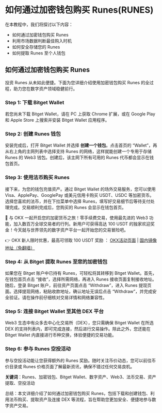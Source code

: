 # 如何通过加密钱包购买 Runes(RUNES)

在本教程中，我们将探讨以下内容：
- 如何通过加密钱包购买 Runes
- 利用市场数据判断最佳购入时机
- 如何安全存储您的 Runes
- 如何提取 Runes 至个人钱包

## 如何通过加密钱包购买 Runes

投资 Runes 从未如此便捷。下面为您详细介绍使用加密钱包购买 Runes 的全过程，助力您在数字资产领域稳健前行。

### Step 1: 下载 Bitget Wallet

若您尚未下载 Bitget Wallet，请在 PC 上获取 Chrome 扩展，或在 Google Play 和 Apple Store 上搜索并安装 Bitget Wallet 应用程序。

### Step 2: 创建 Runes 钱包

安装完成后，打开 Bitget Wallet 并选择 **创建一个钱包**。点击首页的 “Wallet”，再从右上角的主网列表中选择支持 Runes 的网络，这样就能创建一个专用于存储 Runes 的 Web3 钱包。创建后，该主网下所有可用的 Runes 代币都会显示在钱包首页。

### Step 3: 使用法币购买 Runes

接下来，为您的钱包充值资产。通过 Bitget Wallet 的场外交易服务，您可以使用 Visa、ApplePay、GooglePay 或美元信用卡购买 USDT、USDC 等加密货币。选择您喜欢的法币，并在下拉菜单中选择 Runes，填写好交易细节后等待支付处理完成。交易顺利完成后，您购买的 Runes 会显示在钱包首页。

🚀 与 OKX 一起开启您的加密货币之旅！零手续费交易，使用最先进的 Web3 功能，加入数百万全球交易者的行列。新用户可获得高达 100 USDT 的独家欢迎奖金！今天就与世界领先的数字资产平台一起开始您的交易冒险吧。

👉 OKX 新人限时优惠，最高可领取 100 USDT 奖励 ： [OKX活动页面](https://bit.ly/OKXe) | [国内镜像地址（免翻墙）](https://bit.ly/okX)

### Step 4: 从 Bitget 提取 Runes 至您的加密钱包

如果您在 Bitget 账户中已持有 Runes，可轻松将其转移到 Bitget Wallet。首先，在钱包首页点击 “接收”，选择所需网络，再进入 Runes 接收页面复制接收地址。随后，登录 Bitget 账户，前往资产页面点击 “Withdraw”，进入 Runes 提现页面。选择提现网络，粘贴收款地址，确认地址无误后点击 “Withdraw”，并完成安全验证。请在操作前仔细核对交易详情和网络兼容性。

### Step 5: 连接 Bitget Wallet 至其他 DEX 平台

Web3 生态中有众多去中心化交易所（DEX），您只需确保 Bitget Wallet 在所选 DEX 的支持列表内，即可完成连接，然后进行交易操作。除此之外，您还能在 Bitget Wallet 内直接进行币种交换，体验便捷的交易功能。

### Step 6: 参与 Runes 空投活动

参与空投活动能让您获得额外的 Runes 奖励。随时关注币价动态，您可以前往币价目录或 Runes 价格页面了解最新资讯，确保不错过任何交易良机。

**关键词**：Runes、加密钱包、Bitget Wallet、数字资产、Web3、法币交易、资产提取、空投活动

总结：本文详细介绍了如何通过加密钱包购买 Runes，包括下载和创建钱包、利用法币购买、提取资产及连接 DEX 等流程，旨在帮助您更加安全、便捷地参与数字资产交易。